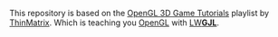 This repository is based on the [OpenGL 3D Game Tutorials][tutorial] playlist by [ThinMatrix][thinmatrix]. Which is teaching you [OpenGL][opengl] with [LW**GJL**][lwjgl].

[tutorial]: https://www.youtube.com/playlist?list=PLRIWtICgwaX0u7Rf9zkZhLoLuZVfUksDP
[thinmatrix]: https://www.youtube.com/user/ThinMatrix/
[opengl]: https://www.opengl.org/
[lwjgl]: https://www.lwjgl.org/